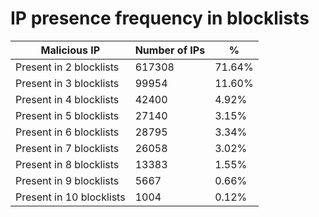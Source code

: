 # IP presence frequency in blocklists
| Malicious IP | Number of IPs | % |
|----|----|----|
| Present in 2 blocklists | 617308 | 71.64% |
| Present in 3 blocklists | 99954 | 11.60% |
| Present in 4 blocklists | 42400 | 4.92% |
| Present in 5 blocklists | 27140 | 3.15% |
| Present in 6 blocklists | 28795 | 3.34% |
| Present in 7 blocklists | 26058 | 3.02% |
| Present in 8 blocklists | 13383 | 1.55% |
| Present in 9 blocklists | 5667 | 0.66% |
| Present in 10 blocklists | 1004 | 0.12% |
